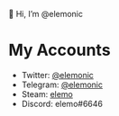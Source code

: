 👋 Hi, I’m @elemonic
# My Accounts
- Twitter: [@elemonic](https://twitter.com/elemonic)
- Telegram: [@elemonic](https://t.me/elemonic)
- Steam: [elemo](https://steamcommunity.com/id/elemo/)
- Discord: elemo#6646

<!---
elemonic/elemonic is a ✨ special ✨ repository because its `README.md` (this file) appears on your GitHub profile.
You can click the Preview link to take a look at your changes.
--->
